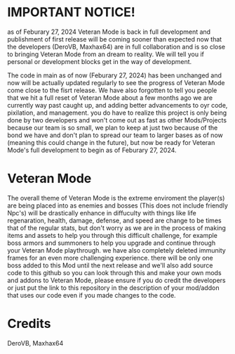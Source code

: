 # IMPORTANT NOTICE!
as of Feburary 27, 2024 Veteran Mode is back in full development and publishment of first release will be coming sooner than expected now that the developers (DeroVB, Maxhax64) are in full collaboration and is so close to bringing Veteran Mode from an dream to reality. We will tell you if personal or development blocks get in the way of development.

The code in main as of now (Feburary 27, 2024) has been unchanged and now will be actually updated regularly to see the progress of Veteran Mode come close to the fisrt release. We have also forgotten to tell you people that we hit a full reset of Veteran Mode about a few months ago we are currently way past caught up, and adding better advancements to oyr code, pixilation, and management. you do have to realize this project is only being done by two developers and won't come out as fast as other Mods/Projects because our team is so small, we plan to keep at just two because of the bond we have and don't plan to spread our team to larger bases as of now (meaning this could change in the future), but now be ready for Veteran Mode's full development to begin as of Feburary 27, 2024.

# Veteran Mode
The overall theme of Veteran Mode is the extreme enviroment the player(s) are being placed into as enemies and bosses (This does not include friendly Npc's) will be drastically enhance in diffuculty with things like life regenaration, health, damage, defense, and speed are change to be times that of the regular stats, but don't worry as we are in the process of making items and assets to help you through this difficult challenge, for example boss armors and summoners to help you upgrade and continue through your Veteran Mode playthrough. we have also completely deleted immunity frames for an even more challenging experience. there will be only one boss added to this Mod until the next release and we'll also add source code to this github so you can look through this and make your own mods and addons to Veteran Mode, please ensure if you do credit the developers or just put the link to this repository in the description of your mod/addon that uses our code even if you made changes to the code.

# Credits
DeroVB,
Maxhax64
